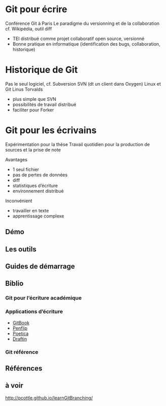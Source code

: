 # Git pour écrire
Conférence Git à Paris
Le paradigme du versionning et de la collaboration
cf. Wikipédia, outil diff
- TEI distribué comme projet collaboratif open source, versionné
- Bonne pratique en informatique (identification des bugs, collaboration, historique)

# Historique de Git

Pas le seul logiciel, cf. Subversion SVN (dt un client dans Oxygen)
Linux et Git Linus Torvalds
- plus simple que SVN
- possibilités de travail distribué
- faciliter pour Forker

# Git pour les écrivains

Expérimentation pour la thèse
Travail quotidien pour la production de sources et la prise de note

Avantages
- 1 seul fichier
- pas de pertes de données
- diff
- statistiques d’écriture
- environnement distribué

Inconvénient
- travailler en texte
- apprentissage complexe

## Démo

## Les outils

## Guides de démarrage

## Biblio

### Git pour l’écriture académique

### Applications d’écriture
- [GitBook](https://www.gitbook.com/explore)
- [Penflip](https://www.penflip.com)
- [Poetica](https://poetica.com/tutorial)
- [Draftin](https://draftin.com)

### Git référence

## Références

## à voir

http://pcottle.github.io/learnGitBranching/
